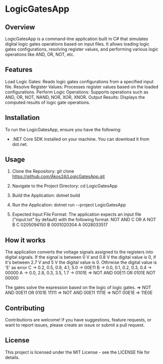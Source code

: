 # LogicGatesApp

## Overview
LogicGatesApp is a command-line application built in C# that simulates digital logic gates operations based on input files. It allows loading logic gates configurations, resolving register values, and performing various logic operations like AND, OR, NOT, etc.

## Features
Load Logic Gates: Reads logic gates configurations from a specified input file.
Resolve Register Values: Processes register values based on the loaded configurations.
Perform Logic Operations: Supports operations such as AND, OR, NOT, NAND, NOR, XOR, XNOR.
Output Results: Displays the computed results of logic gate operations.

## Installation
To run the LogicGatesApp, ensure you have the following:
- .NET Core SDK installed on your machine. You can download it from dot.net.

## Usage
1. Clone the Repository:
git clone https://github.com/Akos24/LogicGatesApp.git

2. Navigate to the Project Directory:
cd LogicGatesApp

3. Build the Application:
dotnet build

4. Run the Application:
dotnet run --project LogicGatesApp

5. Expected Input File Format:
The application expects an input file ("input.txt" by default) with the following format:
NOT AND C OR A NOT B
C 0205094150
B 0001020304
A 0028033517

## How it works
The application converts the voltage signals assigned to the registers into digital signals.
If the signal is between 0 V and 0.8 V the digital value is 0, if it's between 2.7 V and 5 V the digital value is 0. Othrwise the digital value is 'E' as error
C -> 0.2, 0.5, 0.9, 4.1, 5.0 -> 00E11
B -> 0.0, 0.1, 0.2, 0.3, 0.4 -> 00000
A -> 0.0, 2.8, 0.3, 3.5, 1.7 -> 0101E
=> NOT AND 00E11 OR 0101E NOT 00000

The gates solve the expression based on the logic of logic gates.
=> NOT AND 00E11 OR 0101E 11111
=> NOT AND 00E11 1111E
=> NOT 00E1E
=> 11E0E

## Contributing
Contributions are welcome! If you have suggestions, feature requests, or want to report issues, please create an issue or submit a pull request.

## License
This project is licensed under the MIT License - see the LICENSE file for details.
